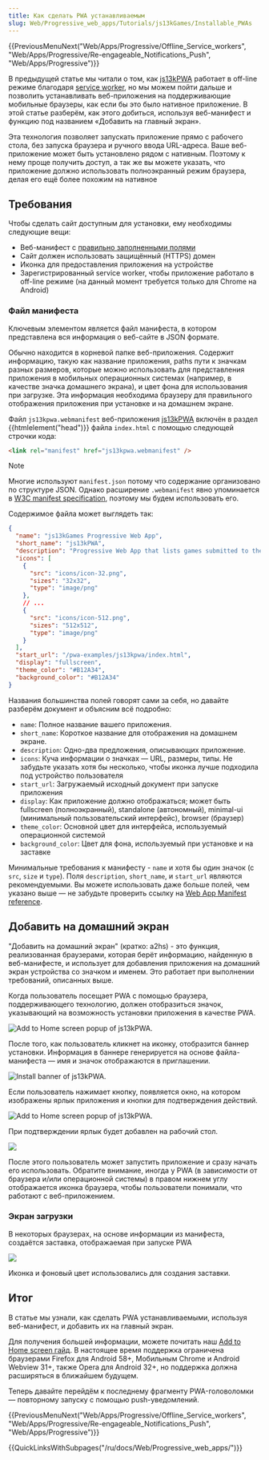 ```yaml
---
title: Как сделать PWA устанавливаемым
slug: Web/Progressive_web_apps/Tutorials/js13kGames/Installable_PWAs
---
```


{{PreviousMenuNext("Web/Apps/Progressive/Offline_Service_workers", "Web/Apps/Progressive/Re-engageable_Notifications_Push", "Web/Apps/Progressive")}}

В предыдущей статье мы читали о том, как [js13kPWA](https://mdn.github.io/pwa-examples/js13kpwa/) работает в off-line режиме благодаря [service worker](/ru/docs/Web/API/Service_Worker_API), но мы можем пойти дальше и позволить устанавливать веб-приложения на поддерживающие мобильные браузеры, как если бы это было нативное приложение. В этой статье разберём, как этого добиться, используя веб-манифест и функцию под названием «Добавить на главный экран».

Эта технология позволяет запускать приложение прямо с рабочего стола, без запуска браузера и ручного ввода URL-адреса. Ваше веб-приложение может быть установлено рядом с нативным. Поэтому к нему проще получить доступ, а так же вы можете указать, что приложение должно использовать полноэкранный режим браузера, делая его ещё более похожим на нативное

## Требования

Чтобы сделать сайт доступным для установки, ему необходимы следующие вещи:

- Веб-манифест с [правильно заполненными полями](/en-US/docs/Web/Progressive_web_apps/Guides/Making_PWAs_installable#manifest)
- Сайт должен использовать защищённый (HTTPS) домен
- Иконка для предоставления приложения на устройстве
- Зарегистрированный service worker, чтобы приложение работало в off-line режиме (на данный момент требуется только для Chrome на Android)

### Файл манифеста

Ключевым элементом является файл манифеста, в котором представлена вся информация о веб-сайте в JSON формате.

Обычно находится в корневой папке веб-приложения. Содержит информацию, такую как название приложения, paths пути к значкам разных размеров, которые можно использовать для представления приложения в мобильных операционных системах (например, в качестве значка домашнего экрана), и цвет фона для использования при загрузке. Эта информация необходима браузеру для правильного отображения приложения при установке и на домашнем экране.

Файл `js13kpwa.webmanifest` веб-приложения [js13kPWA](https://mdn.github.io/pwa-examples/js13kpwa/) включён в раздел {{htmlelement("head")}} файла `index.html` с помощью следующей строчки кода:

```html
<link rel="manifest" href="js13kpwa.webmanifest" />
```

> [!NOTE]
> Многие используют `manifest.json` потому что содержание организовано по структуре JSON. Однако расширение `.webmanifest` явно упоминается в [W3C manifest specification](https://w3c.github.io/manifest/), поэтому мы будем использовать его.

Содержимое файла может выглядеть так:

```json
{
  "name": "js13kGames Progressive Web App",
  "short_name": "js13kPWA",
  "description": "Progressive Web App that lists games submitted to the A-Frame category in the js13kGames 2017 competition.",
  "icons": [
    {
      "src": "icons/icon-32.png",
      "sizes": "32x32",
      "type": "image/png"
    },
    // ...
    {
      "src": "icons/icon-512.png",
      "sizes": "512x512",
      "type": "image/png"
    }
  ],
  "start_url": "/pwa-examples/js13kpwa/index.html",
  "display": "fullscreen",
  "theme_color": "#B12A34",
  "background_color": "#B12A34"
}
```

Названия большинства полей говорят сами за себя, но давайте разберём документ и объясним всё подробно:

- `name`: Полное название вашего приложения.
- `short_name`: Короткое название для отображения на домашнем экране.
- `description`: Одно-два предложения, описывающих приложение.
- `icons`: Куча информации о значках — URL, размеры, типы. Не забудьте указать хотя бы несколько, чтобы иконка лучше подходила под устройство пользователя
- `start_url`: Загружаемый исходный документ при запуске приложения
- `display`: Как приложение должно отображаться; может быть fullscreen (полноэкранный), standalone (автономный), minimal-ui (минимальный пользовательский интерфейс), browser (браузер)
- `theme_color`: Основной цвет для интерфейса, используемый операционной системой
- `background_color`: Цвет для фона, используемый при установке и на заставке

Минимальные требования к манифесту - `name` и хотя бы один значок (с `src`, `size` и `type`). Поля `description`, `short_name`, и `start_url` являются рекомендуемыми. Вы можете использовать даже больше полей, чем указано выше — не забудьте проверить ссылку на [Web App Manifest reference](/ru/docs/Web/Manifest).

## Добавить на домашний экран

"Добавить на домашний экран" (кратко: a2hs) - это функция, реализованная браузерами, которая берёт информацию, найденную в веб-манифесте, и использует для добавления приложения на домашний экран устройства со значком и именем. Это работает при выполнении требований, описанных выше.

Когда пользователь посещает PWA с помощью браузера, поддерживающего технологию, должен отобразиться значок, указывающий на возможность установки приложения в качестве PWA.

![Add to Home screen popup of js13kPWA.](js13kpwa-icon.png)

После того, как пользователь кликнет на иконку, отобразится баннер установки. Информация в баннере генерируется на основе файла-манифеста — имя и значок отображаются в приглашении.

![Install banner of js13kPWA.](js13kpwa-banner.png)

Если пользователь нажимает кнопку, появляется окно, на котором изображены ярлык приложения и кнопки для подтверждения действий.

![Add to Home screen popup of js13kPWA.](js13kpwa-add.png)

При подтверждении ярлык будет добавлен на рабочий стол.

![](js13kpwa-installed.png)

После этого пользователь может запустить приложение и сразу начать его использовать. Обратите внимание, иногда у PWA (в зависимости от браузера и/или операционной системы) в правом нижнем углу отображается иконка браузера, чтобы пользователи понимали, что работают с веб-приложением.

### Экран загрузки

В некоторых браузерах, на основе информации из манифеста, создаётся заставка, отображаемая при запуске PWA

![](js13kpwa-splash.png)

Иконка и фоновый цвет использовались для создания заставки.

## Итог

В статье мы узнали, как сделать PWA устанавливаемыми, используя веб-манифест, и добавить их на главный экран.

Для получения большей информации, можете почитать наш [Add to Home screen гайд](/ru/docs/Web/Progressive_web_apps/Guides/Making_PWAs_installable). В настоящее время поддержка ограничена браузерами Firefox для Android 58+, Мобильным Chrome и Android Webview 31+, также Opera для Android 32+, но поддержка должна расширяться в ближайшем будущем.

Теперь давайте перейдём к последнему фрагменту PWA-головоломки — повторному запуску с помощью push-уведомлений.

{{PreviousMenuNext("Web/Apps/Progressive/Offline_Service_workers", "Web/Apps/Progressive/Re-engageable_Notifications_Push", "Web/Apps/Progressive")}}

{{QuickLinksWithSubpages("/ru/docs/Web/Progressive_web_apps/")}}
